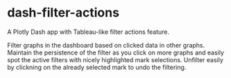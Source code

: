 # dash-filter-actions
A Plotly Dash app with Tableau-like filter actions feature.

Filter graphs in the dashboard based on clicked data in other graphs. Maintain the persistence of the filter as you click on more graphs and easily 
spot the active filters with nicely highlighted mark selections. Unfilter easily by clickning on the already selected mark to undo the filtering.

